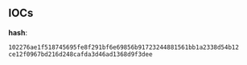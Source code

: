 
## IOCs

__hash__:

```text
102276ae1f518745695fe8f291bf6e69856b91723244881561bb1a2338d54b12
ce12f0967bd216d248cafda3d46ad1368d9f3dee
```